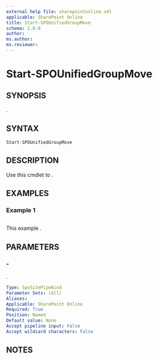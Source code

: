 ```yaml
---
external help file: sharepointonline.xml
applicable: SharePoint Online
title: Start-SPOUnifiedGroupMove
schema: 2.0.0
author: 
ms.author: 
ms.reviewer:
---
```


# Start-SPOUnifiedGroupMove

## SYNOPSIS
.

## SYNTAX

```
Start-SPOUnifiedGroupMove
```

## DESCRIPTION
Use this cmdlet to .

## EXAMPLES

### Example 1

```

```

This example .

## PARAMETERS

### -

.

```yaml
Type: SpoSitePipeBind
Parameter Sets: (All)
Aliases: 
Applicable: SharePoint Online
Required: True
Position: Named
Default value: None
Accept pipeline input: False
Accept wildcard characters: False
```

## NOTES
